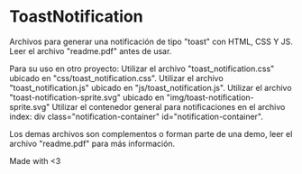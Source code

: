 # ToastNotification

Archivos para generar una notificación de tipo "toast" con HTML, CSS Y JS.
Leer el archivo "readme.pdf" antes de usar.

Para su uso en otro proyecto:
Utilizar el archivo "toast_notification.css" ubicado en "css/toast_notification.css".
Utilizar el archivo "toast_notification.js" ubicado en "js/toast_notification.js".
Utilizar el archivo "toast-notification-sprite.svg" ubicado en "img/toast-notification-sprite.svg"
Utilizar el contenedor general para notificaciones en el archivo index: div class="notification-container" id="notification-container".

Los demas archivos son complementos o forman parte de una demo, leer el archivo "readme.pdf" para más información.


Made with <3
